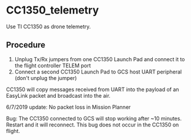 # CC1350_telemetry
Use TI CC1350 as drone telemetry. 

## Procedure
1. Unplug Tx/Rx jumpers from one CC1350 Launch Pad and connect it to the flight controller TELEM port
2. Connect a second CC1350 Launch Pad to GCS host UART peripheral (don't unplug the jumper)

CC1350 will copy messages received from UART into the payload of an EasyLink packet and broadcast into the air. 

6/7/2019 update: 
No packet loss in Mission Planner

Bug: 
The CC1350 connected to GCS will stop working after ~10 minutes. Restart and it will reconnect. This bug does not occur in the CC1350 on flight. 
